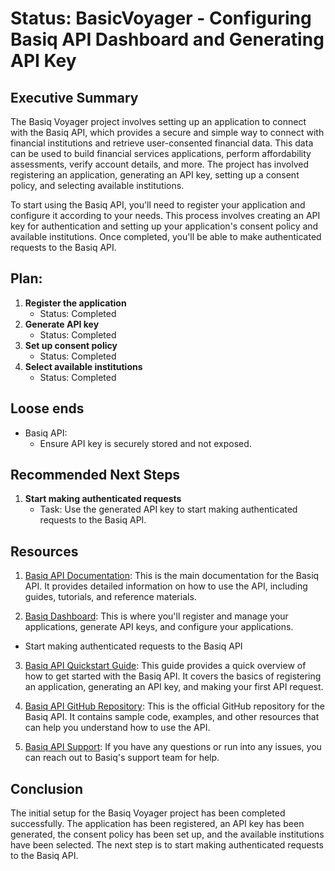 # Status: BasicVoyager -  Configuring Basiq API Dashboard and Generating API Key

## Executive Summary 

The Basiq Voyager project involves setting up an application to connect with the Basiq API, which provides a secure and simple way to connect with financial institutions and retrieve user-consented financial data. This data can be used to build financial services applications, perform affordability assessments, verify account details, and more. The project has involved registering an application, generating an API key, setting up a consent policy, and selecting available institutions.

To start using the Basiq API, you'll need to register your application and configure it according to your needs. This process involves creating an API key for authentication and setting up your application's consent policy and available institutions. Once completed, you'll be able to make authenticated requests to the Basiq API.

## Plan: 

1. **Register the application**
   - Status: Completed
2. **Generate API key**
   - Status: Completed
3. **Set up consent policy**
   - Status: Completed
4. **Select available institutions**
   - Status: Completed

## Loose ends

- Basiq API:
  - Ensure API key is securely stored and not exposed.

## Recommended Next Steps 

1. **Start making authenticated requests**
   - Task: Use the generated API key to start making authenticated requests to the Basiq API.

## Resources 

1. [Basiq API Documentation](https://api.basiq.io/): This is the main documentation for the Basiq API. It provides detailed information on how to use the API, including guides, tutorials, and reference materials.

2. [Basiq Dashboard](https://dashboard.basiq.io/): This is where you'll register and manage your applications, generate API keys, and configure your applications.
- Start making authenticated requests to the Basiq API

3. [Basiq API Quickstart Guide](https://basiq.io/api/guide/quickstart/): This guide provides a quick overview of how to get started with the Basiq API. It covers the basics of registering an application, generating an API key, and making your first API request.

4. [Basiq API GitHub Repository](https://github.com/basiqio/basiq-api): This is the official GitHub repository for the Basiq API. It contains sample code, examples, and other resources that can help you understand how to use the API.

5. [Basiq API Support](https://basiq.io/support/): If you have any questions or run into any issues, you can reach out to Basiq's support team for help.

## Conclusion 

The initial setup for the Basiq Voyager project has been completed successfully. The application has been registered, an API key has been generated, the consent policy has been set up, and the available institutions have been selected. The next step is to start making authenticated requests to the Basiq API.
